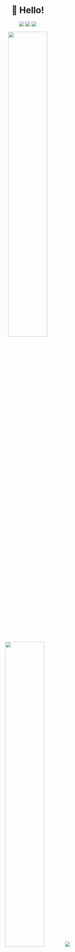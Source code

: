 <h1 align='center'>👋 Hello!</h1>
<p align='center'>
<a href="https://wakatime.com/@018d7fcd-3625-4d05-9e6b-2a3cebe45299"><img src="https://wakatime.com/badge/user/018d7fcd-3625-4d05-9e6b-2a3cebe45299.svg"/></a>
<a href="https://visitorbadge.io/status?path=kanywst%2Fkanywst"><img src="https://api.visitorbadge.io/api/visitors?path=kanywst%2Fkanywst&label=🌍 %20 Total%20Visitors&countColor=%23263759&style=flat&labelStyle=none" /></a>
<a href="https://github.com/kanywst?tab=repositories"><img src="https://img.shields.io/github/stars/kanywst?style=flat&logo=github&label=Total%20Stars&color=teal"/></a>
</p>

<p align="center">
  <img height="50%" width="auto" src ="https://github-readme-stats.vercel.app/api?username=kanywst&show_icons=true&count_private=true&theme=darcula&hide_border=true&hide=issues,contribs&bg_color=00000000">
  <img height="50%" width="auto" src ="https://github-readme-stats.vercel.app/api/top-langs/?username=kanywst&layout=compact&hide_border=true&theme=darcula&bg_color=00000000&langs_count=6&hide=jupyter%20notebook,tex,css,php&exclude_repo=Pacman-AI">
  <img src ="https://github-readme-streak-stats.herokuapp.com?user=kanywst&theme=darcula&hide_border=true&background=FFFFFF00">
  <br>
</p>
